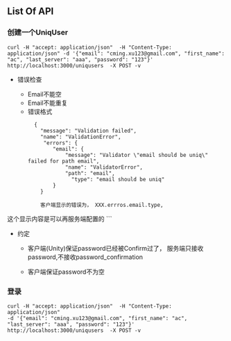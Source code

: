 ## List Of API ##

### 创建一个UniqUser

```
curl -H "accept: application/json"  -H "Content-Type: application/json" -d '{"email": "cming.xu123@gmail.com", "first_name": "ac", "last_server": "aaa", "password": "123"}' http://localhost:3000/uniqusers  -X POST -v 
```

- 错误检查

  - Email不能空
  - Email不能重复
  - 错误格式
    ```
      {
        "message": "Validation failed",
        "name": "ValidationError",
         "errors": {
            "email": {
                "message": "Validator \"email should be uniq\" failed for path email",
                "name": "ValidatorError",
                "path": "email",
                  "type": "email should be uniq"
            }
        }

        客户端显示的错误为， XXX.errros.email.type,
这个显示内容是可以再服务端配置的
    ```
  

- 约定
  - 客户端(Unity)保证password已经被Confirm过了，
服务端只接收password,不接收password_confirmation

  - 客户端保证password不为空



### 登录

```
curl -H "accept: application/json"  -H "Content-Type: application/json"
-d '{"email": "cming.xu123@gmail.com", "first_name": "ac", "last_server": "aaa", "password": "123"}'
http://localhost:3000/uniqusers  -X POST -v
```


